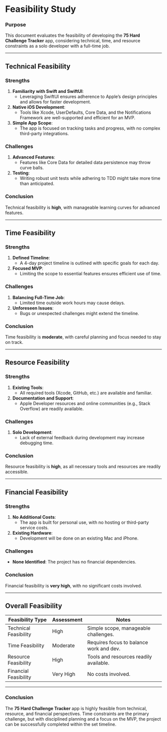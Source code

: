 # Feasibility Study

### Purpose
This document evaluates the feasibility of developing the **75 Hard Challenge Tracker** app, considering technical, time, and resource constraints as a solo developer with a full-time job.

---

## Technical Feasibility

### **Strengths**
1. **Familiarity with Swift and SwiftUI**:
   - Leveraging SwiftUI ensures adherence to Apple’s design principles and allows for faster development.
2. **Native iOS Development**:
   - Tools like Xcode, UserDefaults, Core Data, and the Notifications Framework are well-supported and efficient for an MVP.
3. **Simple App Scope**:
   - The app is focused on tracking tasks and progress, with no complex third-party integrations.

### **Challenges**
1. **Advanced Features**:
   - Features like Core Data for detailed data persistence may throw curve balls.
2. **Testing**:
   - Writing robust unit tests while adhering to TDD might take more time than anticipated.

### **Conclusion**
Technical feasibility is **high**, with manageable learning curves for advanced features.

---

## Time Feasibility

### **Strengths**
1. **Defined Timeline**:
   - A 4-day project timeline is outlined with specific goals for each day.
2. **Focused MVP**:
   - Limiting the scope to essential features ensures efficient use of time.

### **Challenges**
1. **Balancing Full-Time Job**:
   - Limited time outside work hours may cause delays.
2. **Unforeseen Issues**:
   - Bugs or unexpected challenges might extend the timeline.

### **Conclusion**
Time feasibility is **moderate**, with careful planning and focus needed to stay on track.

---

## Resource Feasibility

### **Strengths**
1. **Existing Tools**:
   - All required tools (Xcode, GitHub, etc.) are available and familiar.
2. **Documentation and Support**:
   - Apple Developer resources and online communities (e.g., Stack Overflow) are readily available.

### **Challenges**
1. **Solo Development**:
   - Lack of external feedback during development may increase debugging time.

### **Conclusion**
Resource feasibility is **high**, as all necessary tools and resources are readily accessible.

---

## Financial Feasibility

### **Strengths**
1. **No Additional Costs**:
   - The app is built for personal use, with no hosting or third-party service costs.
2. **Existing Hardware**:
   - Development will be done on an existing Mac and iPhone.

### **Challenges**
- **None Identified**: The project has no financial dependencies.

### **Conclusion**
Financial feasibility is **very high**, with no significant costs involved.

---

## Overall Feasibility

| Feasibility Type       | Assessment       | Notes                                  |
|------------------------|------------------|----------------------------------------|
| Technical Feasibility  | High            | Simple scope, manageable challenges.   |
| Time Feasibility       | Moderate        | Requires focus to balance work and dev.|
| Resource Feasibility   | High            | Tools and resources readily available. |
| Financial Feasibility  | Very High       | No costs involved.                     |

---

### Conclusion
The **75 Hard Challenge Tracker** app is highly feasible from technical, resource, and financial perspectives. Time constraints are the primary challenge, but with disciplined planning and a focus on the MVP, the project can be successfully completed within the set timeline.

